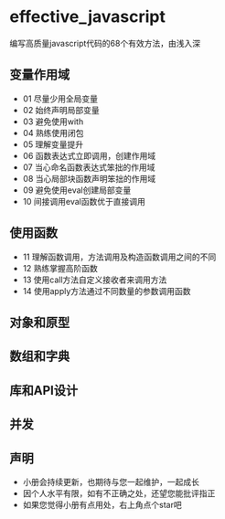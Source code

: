 # effective_javascript
编写高质量javascript代码的68个有效方法，由浅入深

## 变量作用域
- 01 尽量少用全局变量
- 02 始终声明局部变量
- 03 避免使用with
- 04 熟练使用闭包
- 05 理解变量提升
- 06 函数表达式立即调用，创建作用域
- 07 当心命名函数表达式笨拙的作用域
- 08 当心局部块函数声明笨拙的作用域
- 09 避免使用eval创建局部变量
- 10 间接调用eval函数优于直接调用
## 使用函数
- 11 理解函数调用，方法调用及构造函数调用之间的不同
- 12 熟练掌握高阶函数
- 13 使用call方法自定义接收者来调用方法
- 14 使用apply方法通过不同数量的参数调用函数
## 对象和原型
## 数组和字典
## 库和API设计
## 并发


## 声明
- 小册会持续更新，也期待与您一起维护，一起成长
- 因个人水平有限，如有不正确之处，还望您能批评指正
- 如果您觉得小册有点用处，右上角点个star吧

